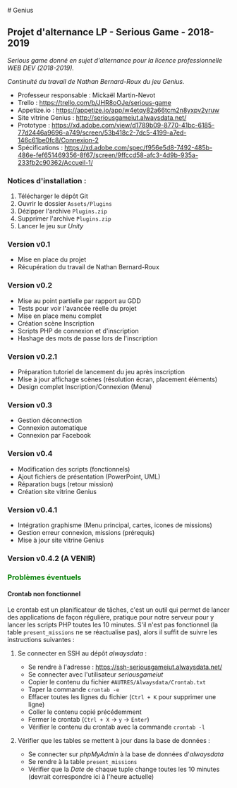 ﻿﻿﻿﻿﻿﻿﻿﻿﻿﻿﻿﻿﻿﻿﻿﻿﻿﻿﻿﻿﻿﻿﻿﻿﻿﻿﻿﻿﻿﻿﻿﻿﻿﻿﻿﻿# Genius## Projet d'alternance LP - Serious Game - 2018-2019_Serious game donné en sujet d'alternance pour la licence professionnelle WEB DEV (2018-2019).__Continuité du travail de Nathan Bernard-Roux du jeu Genius._- Professeur responsable : Mickaël Martin-Nevot- Trello : https://trello.com/b/JHR8oOJe/serious-game- Appetize.io : https://appetize.io/app/w4etqy82a66tcm2n8yxpv2yruw- Site vitrine Genius : http://seriousgameiut.alwaysdata.net/- Prototype : https://xd.adobe.com/view/d1789b09-8770-41bc-6185-77d2446a9696-a749/screen/53b418c2-7dc5-4199-a7ed-146c61be0fc8/Connexion-2- Spécifications : https://xd.adobe.com/spec/f956e5d8-7492-485b-486e-fef651469356-8f67/screen/9ffccd58-afc3-4d9b-935a-233fb2c90362/Accueil-1/### Notices d'installation :1. Télécharger le dépôt Git2. Ouvrir le dossier `Assets/Plugins`3. Dézipper l'archive `Plugins.zip`4. Supprimer l'archive `Plugins.zip`5. Lancer le jeu sur _Unity_### Version v0.1- Mise en place du projet- Récupération du travail de Nathan Bernard-Roux### Version v0.2- Mise au point partielle par rapport au GDD- Tests pour voir l'avancée réelle du projet- Mise en place menu complet- Création scène Inscription- Scripts PHP de connexion et d'inscription- Hashage des mots de passe lors de l'inscription### Version v0.2.1- Préparation tutoriel de lancement du jeu après inscription- Mise à jour affichage scènes (résolution écran, placement éléments)- Design complet Inscription/Connexion (Menu)### Version v0.3- Gestion déconnection- Connexion automatique- Connexion par Facebook### Version v0.4- Modification des scripts (fonctionnels)- Ajout fichiers de présentation (PowerPoint, UML)- Réparation bugs (retour mission)- Création site vitrine Genius### Version v0.4.1- Intégration graphisme (Menu principal, cartes, icones de missions)- Gestion erreur connexion, missions (prérequis)- Mise à jour site vitrine Genius### Version v0.4.2 (A VENIR)### <span style='color:green'>Problèmes éventuels</span>#### Crontab non fonctionnelLe crontab est un planificateur de tâches, c'est un outil qui permet de lancer des applications de façon régulière, pratique pour notre serveur pour y lancer les scripts PHP toutes les 10 minutes. S'il n'est pas fonctionnel (la table `present_missions` ne se réactualise pas), alors il suffit de suivre les instructions suivantes :1. Se connecter en SSH au dépôt _alwaysdata_ :    - Se rendre à l'adresse : https://ssh-seriousgameiut.alwaysdata.net/    - Se connecter avec l'utilisateur _seriousgameiut_    - Copier le contenu du fichier `#AUTRES/Alwaysdata/Crontab.txt`    - Taper la commande `crontab -e`     - Effacer toutes les lignes du fichier (`Ctrl + K` pour supprimer une ligne)    - Coller le contenu copié précédemment    - Fermer le crontab (`Ctrl + X` -> `y` -> `Enter`)    - Vérifier le contenu du crontab avec la commande `crontab -l`2. Vérifier que les tables se mettent à jour dans la base de données :    - Se connecter sur _phpMyAdmin_ à la base de données d'_alwaysdata_    - Se rendre à la table `present_missions`    - Vérifier que la _Date_ de chaque tuple change toutes les 10 minutes (devrait correspondre ici à l'heure actuelle)
